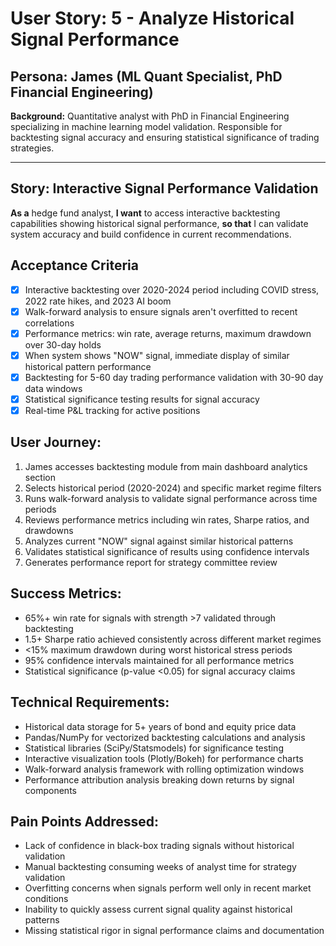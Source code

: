 # User Story: 5 - Analyze Historical Signal Performance

## Persona: James (ML Quant Specialist, PhD Financial Engineering)
**Background:** Quantitative analyst with PhD in Financial Engineering specializing in machine learning model validation. Responsible for backtesting signal accuracy and ensuring statistical significance of trading strategies.

---

## Story: Interactive Signal Performance Validation

**As a** hedge fund analyst,
**I want** to access interactive backtesting capabilities showing historical signal performance,
**so that** I can validate system accuracy and build confidence in current recommendations.

## Acceptance Criteria

- [x] Interactive backtesting over 2020-2024 period including COVID stress, 2022 rate hikes, and 2023 AI boom
- [x] Walk-forward analysis to ensure signals aren't overfitted to recent correlations
- [x] Performance metrics: win rate, average returns, maximum drawdown over 30-day holds
- [x] When system shows "NOW" signal, immediate display of similar historical pattern performance
- [x] Backtesting for 5-60 day trading performance validation with 30-90 day data windows
- [x] Statistical significance testing results for signal accuracy
- [x] Real-time P&L tracking for active positions

## User Journey:

1. James accesses backtesting module from main dashboard analytics section
2. Selects historical period (2020-2024) and specific market regime filters
3. Runs walk-forward analysis to validate signal performance across time periods
4. Reviews performance metrics including win rates, Sharpe ratios, and drawdowns
5. Analyzes current "NOW" signal against similar historical patterns
6. Validates statistical significance of results using confidence intervals
7. Generates performance report for strategy committee review

## Success Metrics:

- 65%+ win rate for signals with strength >7 validated through backtesting
- 1.5+ Sharpe ratio achieved consistently across different market regimes
- <15% maximum drawdown during worst historical stress periods
- 95% confidence intervals maintained for all performance metrics
- Statistical significance (p-value <0.05) for signal accuracy claims

## Technical Requirements:

- Historical data storage for 5+ years of bond and equity price data
- Pandas/NumPy for vectorized backtesting calculations and analysis
- Statistical libraries (SciPy/Statsmodels) for significance testing
- Interactive visualization tools (Plotly/Bokeh) for performance charts
- Walk-forward analysis framework with rolling optimization windows
- Performance attribution analysis breaking down returns by signal components

## Pain Points Addressed:

- Lack of confidence in black-box trading signals without historical validation
- Manual backtesting consuming weeks of analyst time for strategy validation
- Overfitting concerns when signals perform well only in recent market conditions
- Inability to quickly assess current signal quality against historical patterns
- Missing statistical rigor in signal performance claims and documentation
